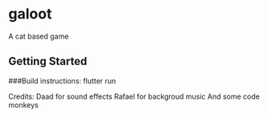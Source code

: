 # galoot

A cat based game

## Getting Started

###Build instructions:
flutter run

Credits:
Daad for sound effects
Rafael for backgroud music
And some code monkeys
